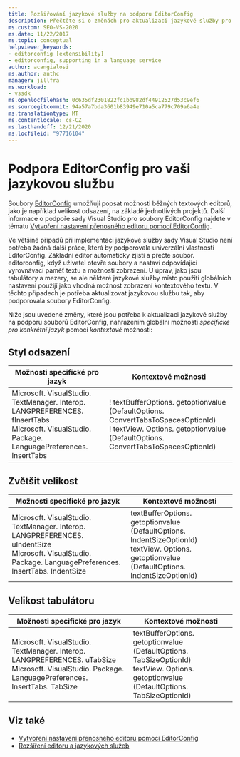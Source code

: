 ```yaml
---
title: Rozšiřování jazykové služby na podporu EditorConfig
description: Přečtěte si o změnách pro aktualizaci jazykové služby pro podporu souborů EditorConfig. Nahraďte globální možnost specifickou pro konkrétní jazyk pomocí kontextové možnosti.
ms.custom: SEO-VS-2020
ms.date: 11/22/2017
ms.topic: conceptual
helpviewer_keywords:
- editorconfig [extensibility]
- editorconfig, supporting in a language service
author: acangialosi
ms.author: anthc
manager: jillfra
ms.workload:
- vssdk
ms.openlocfilehash: 0c635df2301822fc1bb982df44912527d53c9ef6
ms.sourcegitcommit: 94a57a7bda3601b83949e710a5ca779c709a6a4e
ms.translationtype: MT
ms.contentlocale: cs-CZ
ms.lasthandoff: 12/21/2020
ms.locfileid: "97716104"
---
```

# <a name="supporting-editorconfig-for-your-language-service"></a>Podpora EditorConfig pro vaši jazykovou službu

Soubory [EditorConfig](https://editorconfig.org/) umožňují popsat možnosti běžných textových editorů, jako je například velikost odsazení, na základě jednotlivých projektů. Další informace o podpoře sady Visual Studio pro soubory EditorConfig najdete v tématu [Vytvoření nastavení přenosného editoru pomocí EditorConfig](../ide/create-portable-custom-editor-options.md).

Ve většině případů při implementaci jazykové služby sady Visual Studio není potřeba žádná další práce, která by podporovala univerzální vlastnosti EditorConfig. Základní editor automaticky zjistí a přečte soubor. editorconfig, když uživatel otevře soubory a nastaví odpovídající vyrovnávací paměť textu a možnosti zobrazení. U úprav, jako jsou tabulátory a mezery, se ale některé jazykové služby místo použití globálních nastavení použijí jako vhodná možnost zobrazení kontextového textu. V těchto případech je potřeba aktualizovat jazykovou službu tak, aby podporovala soubory EditorConfig.

Níže jsou uvedené změny, které jsou potřeba k aktualizaci jazykové služby na podporu souborů EditorConfig, nahrazením globální možnosti _specifické pro konkrétní jazyk_ pomocí _kontextové_ možnosti:

## <a name="indent-style"></a>Styl odsazení

Možnosti specifické pro jazyk | Kontextové možnosti
-------|--------
Microsoft. VisualStudio. TextManager. Interop. LANGPREFERENCES. fInsertTabs<br/>Microsoft. VisualStudio. Package. LanguagePreferences. InsertTabs|! textBufferOptions. getoptionvalue (DefaultOptions. ConvertTabsToSpacesOptionId)<br/>! textView. Options. getoptionvalue (DefaultOptions. ConvertTabsToSpacesOptionId)

## <a name="indent-size"></a>Zvětšit velikost

Možnosti specifické pro jazyk | Kontextové možnosti
-------|--------
Microsoft. VisualStudio. TextManager. Interop. LANGPREFERENCES. uIndentSize<br/>Microsoft. VisualStudio. Package. LanguagePreferences. InsertTabs. IndentSize|textBufferOptions. getoptionvalue (DefaultOptions. IndentSizeOptionId)<br/>textView. Options. getoptionvalue (DefaultOptions. IndentSizeOptionId)

## <a name="tab-size"></a>Velikost tabulátoru

Možnosti specifické pro jazyk | Kontextové možnosti
-------|--------
Microsoft. VisualStudio. TextManager. Interop. LANGPREFERENCES. uTabSize<br/>Microsoft. VisualStudio. Package. LanguagePreferences. InsertTabs. TabSize|textBufferOptions. getoptionvalue (DefaultOptions. TabSizeOptionId)<br/>textView. Options. getoptionvalue (DefaultOptions. TabSizeOptionId)

## <a name="see-also"></a>Viz také

- [Vytvoření nastavení přenosného editoru pomocí EditorConfig](../ide/create-portable-custom-editor-options.md)
- [Rozšíření editoru a jazykových služeb](../extensibility/extending-the-editor-and-language-services.md)
